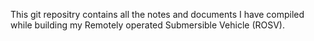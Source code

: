 This git repositry contains all the notes and documents I have 
compiled while building my Remotely operated Submersible Vehicle (ROSV).




